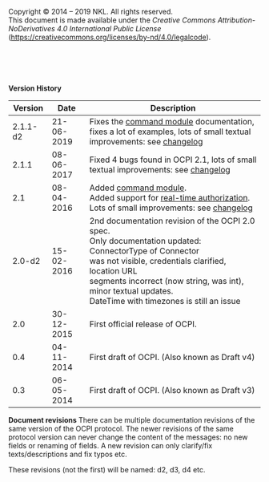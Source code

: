 Copyright © 2014 – 2019 NKL. All rights reserved.<br/>
This document is made available under the *Creative Commons Attribution-<br/>
NoDerivatives 4.0 International Public License*<br/>
(https://creativecommons.org/licenses/by-nd/4.0/legalcode).
<br/>
<br/>
<br/>
<br/> 
<br/>
<br/>
**Version History**

<div><!-- ---------------------------------------------------------------------------- --></div>

| Version   | Date       | Description                                      |
|-----------|------------|--------------------------------------------------|
| 2.1.1-d2  | 21-06-2019 | Fixes the [command module](mod_command.md#commands-module) documentation, fixes a lot of examples, lots of small textual improvements: see [changelog](changelog.md#changelog) |
| 2.1.1     | 08-06-2017 | Fixed 4 bugs found in OCPI 2.1, lots of small textual improvements: see [changelog](changelog.md#changelog) |
| 2.1       | 08-04-2016 | Added [command module](mod_command.md#commands-module).<br/> Added support for [real-time  authorization](mod_tokens.md#222-post-method).<br/> Lots of small improvements: see [changelog](changelog.md#changelog)  |
| 2.0-d2    | 15-02-2016 | 2nd documentation revision of the OCPI 2.0 spec. <br/> Only documentation updated: ConnectorType of Connector<br/> was not visible, credentials clarified, location URL<br/> segments incorrect (now string, was int), <br/>minor textual updates.<br/> DateTime with timezones is still an issue |
| 2.0       | 30-12-2015 | First official release of OCPI. |
| 0.4       | 04-11-2014 | First draft of OCPI. (Also known as Draft v4) |
| 0.3       | 06-05-2014 | First draft of OCPI. (Also known as Draft v3) |
<div><!-- ---------------------------------------------------------------------------- --></div>



**Document revisions**
There can be multiple documentation revisions of the same version of the OCPI protocol.
The newer revisions of the same protocol version can never change the content of the messages: no new fields or renaming of fields. A new revision can only clarify/fix texts/descriptions and fix typos etc.

These revisions (not the first) will be named: d2, d3, d4 etc. 
